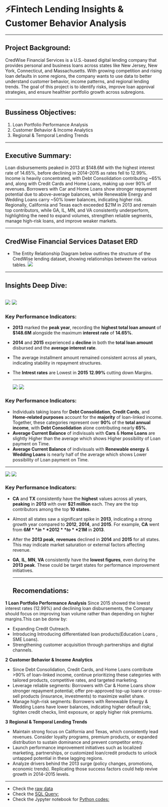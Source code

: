 # ⚡Fintech Lending Insights & Customer Behavior Analysis

---

## Project Background:
CredWise Financial Services is a U.S.-based digital lending company that provides personal and business loans across states like New Jersey, New York, Connecticut, and Massachusetts. With growing competition and rising loan defaults in some regions, the company wants to use data to better understand customer behavior, income patterns, and regional lending trends. The goal of this project is to identify risks, improve loan approval strategies, and ensure healthier portfolio growth across subregions.

---

## Bussiness Objectives:
1. Loan Portfolio Performance Analysis
2. Customer Behavior & Income Analytics
3. Regional & Temporal Lending Trends

---

## Executive Summary:
Loan disbursements peaked in 2013 at $148.6M with the highest interest rate of 14.65%, before declining in 2014–2015 as rates fell to 12.99%. Income is heavily concentrated, with Debt Consolidation contributing ~65% and, along with Credit Cards and Home Loans, making up over 90% of revenues. Borrowers with Car and Home Loans show stronger repayment potential due to above-average balances, while Renewable Energy and Wedding Loans carry ~50% lower balances, indicating higher risk. Regionally, California and Texas each exceeded $21M in 2013 and remain top contributors, while GA, IL, MN, and VA consistently underperform, highlighting the need to expand volumes, strengthen reliable segments, manage high-risk loans, and improve weaker markets.

---

## CredWise Financial Services Dataset ERD
* The Entity Relationship Diagram below outlines the structure of the CredWise lending dataset, showing relationships between the various tables.
![](https://github.com/Pranshul-cloud/Fintech-Lending-Insights-Customer-Behavior-Analysis/blob/main/Img/ERD.png)

---

## Insights Deep Dive:

![](https://github.com/Pranshul-cloud/Fintech-Lending-Insights-Customer-Behavior-Analysis/blob/main/Img/loan_portfolio_performance.pivot)
![](https://github.com/Pranshul-cloud/Fintech-Lending-Insights-Customer-Behavior-Analysis/blob/main/Img/loan_portfolio_performance.visual)
-
### Key Performance Indicators:
* **2013** marked the **peak year**, recording the **highest total loan amount** of **$148.6M** alongside the maximum **interest rate** of **14.65%**.
* **2014** and **2015** experienced a **decline** in both the **total loan amount** disbursed and the **average interest rate**.
* The average installment amount remained consistent across all years, indicating stability in repayment structures.
* The **Intrest rates** are Lowest in **2015** **12.99%** cutting down Margins.

  ---

  ![](https://github.com/Pranshul-cloud/Fintech-Lending-Insights-Customer-Behavior-Analysis/blob/main/Img/Customer_behaviour_income_analytics.pivot)
![](https://github.com/Pranshul-cloud/Fintech-Lending-Insights-Customer-Behavior-Analysis/blob/main/Img/customer_behaviour_income_analytics.visual)

### Key Performance Indicators:
* Individuals taking loans for **Debt Consolidation**, **Credit Cards**, and **Home-related purposes**  account for the **majority** of loan-linked income. Together, these categories represent over **90%** of the **total annual income**, with **Debt Consolidation** alone contributing nearly **65%**.
* **Average Current Balance** of indivisuals with  **Cars** & **Home Loans** are slightly Higher than the average which shows Higher possibility of Loan payment on Time.
* **Average Current Balance** of indivisuals with **Renewable energy** & **Wedding Loans** is nearly half of the average which shows Lower possibility of Loan payment on Time.

 ---

 ![](https://github.com/Pranshul-cloud/Fintech-Lending-Insights-Customer-Behavior-Analysis/blob/main/Img/Regional_yearly_lending_trends.pivot)
 ![](https://github.com/Pranshul-cloud/Fintech-Lending-Insights-Customer-Behavior-Analysis/blob/main/Img/regional_yearly-lending_trends.visual)


### Key Performance Indicators:
* **CA** and **TX** consistently have the **highest** values across all years, **peaking** in **2013** with over **$21 million** each. They are the top contributors among the top **10 states**.
* Almost all states saw a significant spike in **2013**, indicating a strong growth year compared to **2012**, **2014**, and **2015**. For example, **CA** went from **$6M** in **2012** to **$21M** in **2013**.
* After the **2013 peak**, **revenues** declined in **2014** and **2015** for all states. This may indicate market saturation or external factors affecting revenue.
* **GA**, **IL**, **MN**, **VA** consistently have the **lowest figures**, even during the **2013 peak**. These could be target states for performance improvement initiatives.

  ---

  ## Recomendations:

**1**  **Loan Portfolio Performance Analysis**
   Since 2015 showed the lowest interest rates (12.99%) and declining loan disbursements, the Company should focus on improving loan volume rather than depending on higher      margins.This can be donw by:
-  Expanding Credit Outreach.
-  Introducing Introducing differentiated loan products(Education Loans , SME Loans).
-  Strengthening customer acquisition through partnerships and digital channels.

**2** **Customer Behavior & Income Analytics**
* Since Debt Consolidation, Credit Cards, and Home Loans contribute >90% of loan-linked income, continue prioritizing these categories with tailored products, competitive rates, and targeted marketing.
*  Leverage reliable segments: Borrowers with Car & Home Loans show stronger repayment potential; offer pre-approved top-up loans or cross-sell products (insurance, investments) to maximize wallet share.
*  Manage high-risk segments: Borrowers with Renewable Energy & Wedding Loans have lower balances, indicating higher default risk; tighten credit checks, limit exposure, or apply higher risk premiums.


**3** **Regional & Temporal Lending Trends**
* Maintain strong focus on California and Texas, which consistently lead revenues. Consider loyalty programs, premium products, or expanded distribution to sustain dominance and prevent competitor entry.
* Launch performance improvement initiatives such as localized marketing, partnerships, or customized loan/credit products to unlock untapped potential in these lagging regions.
* Analyze drivers behind the 2013 surge (policy changes, promotions, economic trends). Replicating those success factors could help revive growth in 2014–2015 levels.

---
* Check the [raw data](https://github.com/Pranshul-cloud/Fintech-Lending-Insights-Customer-Behavior-Analysis/blob/main/data.csv)
* Check the [SQL Query:](https://github.com/Pranshul-cloud/Fintech-Lending-Insights-Customer-Behavior-Analysis/blob/main/loan_analysis.sql)
* Check the Jypyter notebook for [Python codes:](https://github.com/Pranshul-cloud/Fintech-Lending-Insights-Customer-Behavior-Analysis/blob/main/loan_analysis.ipynb)

                            

